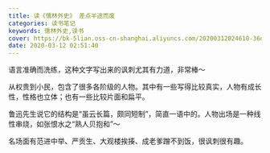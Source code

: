 ```yaml
---
title: 读《儒林外史》 差点半途而废
categories: 读书笔记
keywords: 儒林外史,读书
cover: https://bk-5lian.oss-cn-shanghai.aliyuncs.com/20200312024610-36d1a808-69e4-401f-be22-41c19f8d3329.jpeg
date: 2020-03-12 02:51:40
---
```


语言准确而洗练，这种文字写出来的讽刺尤其有力道，非常棒～

从权贵到小民，包含了很多各阶级的人物。其中有一些写得比较真实，人物有成长性，性格也立体；也有一些比较片面和扁平。

鲁迅先生说它的结构是“虽云长篇，颇同短制”，简直一语中的。人物出场是一种线性串烧，如张恨水之“熟人贝抱和”～

名场面有范进中举、严贡生、大观楼挨揍、成老爹蹭不到饭，很讽刺很有趣。
